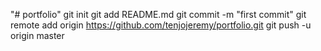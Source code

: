 "# portfolio"  git init git add README.md git commit -m "first commit" git remote add origin https://github.com/tenjojeremy/portfolio.git git push -u origin master
